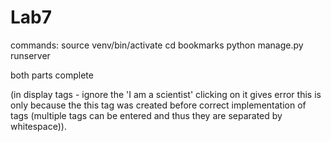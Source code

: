 # Lab7

commands:
source venv/bin/activate
cd bookmarks
python manage.py runserver


both parts complete

(in display tags - ignore the 'I am a scientist' clicking on it gives error this is only because the this tag was created before correct implementation of tags (multiple tags can be entered and thus they are separated by whitespace)).
